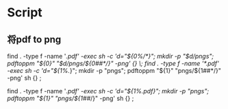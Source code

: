 # Script
## 将pdf to png
find . -type f -name '*.pdf' -exec sh -c 'd="${0%/*}"; mkdir -p "$d/pngs"; pdftoppm "${0}" "$d/pngs/${0##*/}" -png' {} \;  
find . -type f -name '*.pdf' -exec sh -c 'd="${1%.*}"; mkdir -p "pngs"; pdftoppm "${1}" "pngs/${1##*/}" -png' sh {} \;  

find . -type f -name '*.pdf' -exec sh -c 'd="${1%.pdf}"; mkdir -p "pngs"; pdftoppm "${1}" "pngs/${1##*/}" -png' sh {} \;  
